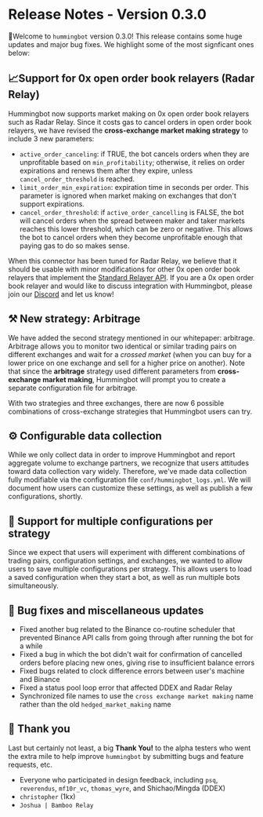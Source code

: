# Release Notes - Version 0.3.0

🚀Welcome to `hummingbot` version 0.3.0! This release contains some huge updates and major bug fixes. We highlight some of the most signficant ones below:

## 📈Support for 0x open order book relayers (Radar Relay)

Hummingbot now supports market making on 0x open order book relayers such as Radar Relay. Since it costs gas to cancel orders in open order book relayers, we have revised the **cross-exchange market making strategy** to include 3 new parameters:

- `active_order_canceling`: if TRUE, the bot cancels orders when they are unprofitable based on `min_profitability`; otherwise, it relies on order expirations and renews them after they expire, unless `cancel_order_threshold` is reached.
- `limit_order_min_expiration`: expiration time in seconds per order. This parameter is ignored when market making on exchanges that don't support expirations.
- `cancel_order_threshold`: if `active_order_cancelling` is FALSE, the bot will cancel orders when the spread between maker and taker markets reaches this lower threshold, which can be zero or negative. This allows the bot to cancel orders when they become unprofitable enough that paying gas to do so makes sense.

When this connector has been tuned for Radar Relay, we believe that it should be usable with minor modifications for other 0x open order book relayers that implement the [Standard Relayer API](https://github.com/0xProject/standard-relayer-api). If you are a 0x open order book relayer and would like to discuss integration with Hummingbot, please join our [Discord](https://discord.hummingbot.io) and let us know!

## ⚒ New strategy: Arbitrage

We have added the second strategy mentioned in our whitepaper: arbitrage. Arbitrage allows you to monitor two identical or similar trading pairs on different exchanges and wait for a _crossed market_ (when you can buy for a lower price on one exchange and sell for a higher price on another). Note that since the **arbitrage** strategy used different parameters from **cross-exchange market making**, Hummingbot will prompt you to create a separate configuration file for arbitrage.

With two strategies and three exchanges, there are now 6 possible combinations of cross-exchange strategies that Hummingbot users can try.

## ⚙ Configurable data collection

While we only collect data in order to improve Hummingbot and report aggregate volume to exchange partners, we recognize that users attitudes toward data collection vary widely. Therefore, we've made data collection fully modifiable via the configuration file `conf/hummingbot_logs.yml`. We will document how users can customize these settings, as well as publish a few configurations, shortly.

## 💾 Support for multiple configurations per strategy

Since we expect that users will experiment with different combinations of trading pairs, configuration settings, and exchanges, we wanted to allow users to save multiple configurations per strategy. This allows users to load a saved configuration when they start a bot, as well as run multiple bots simultaneously.

## 🐞 Bug fixes and miscellaneous updates

- Fixed another bug related to the Binance co-routine scheduler that prevented Binance API calls from going through after running the bot for a while
- Fixed a bug in which the bot didn't wait for confirmation of cancelled orders before placing new ones, giving rise to insufficient balance errors
- Fixed bugs related to clock difference errors between user's machine and Binance
- Fixed a status pool loop error that affected DDEX and Radar Relay
- Synchronized file names to use the `cross exchange market making` name rather than the old `hedged_market_making` name

## 🙏 Thank you

Last but certainly not least, a big **Thank You!** to the alpha testers who went the extra mile to help improve `hummingbot` by submitting bugs and feature requests, etc.

- Everyone who participated in design feedback, including `psq`, `reverendus`, `mf10r_vc`, `thomas_wyre`, and Shichao/Mingda (DDEX)
- `christopher` (1kx)
- `Joshua | Bamboo Relay`
